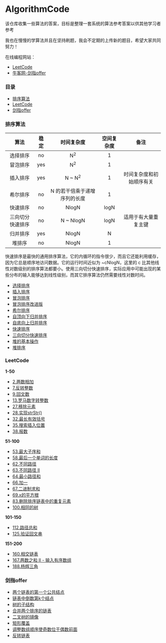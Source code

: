 # AlgorithmCode

该仓库收集一些算法的答案，目标是整理一套系统的算法参考答案以供其他学习者参考

我也在慢慢的学算法并且在坚持刷题，我会不定期的上传新的题目，希望大家共同努力！

在线编程网站：

- [LeetCode](https://leetcode-cn.com/problemset/all/)
- [牛客网-剑指offer](https://www.nowcoder.com/ta/coding-interviews?page=1)

### 目录

- [排序算法](#排序算法)
- [LeetCode](#LeetCode)
- [剑指offer](#剑指offer)

### 排序算法

| 算法 | 稳定 | 时间复杂度 | 空间复杂度 | 备注 |
| :---: | :---: |:---: | :---: | :---: |
| 选择排序 | no | N<sup>2</sup> | 1 | |
| 冒泡排序 | yes |  N<sup>2</sup> | 1 | |
| 插入排序 | yes |  N \~ N<sup>2</sup> | 1 | 时间复杂度和初始顺序有关 |
| 希尔排序 | no |  N 的若干倍乘于递增序列的长度 | 1 | |
| 快速排序 | no | NlogN | logN | |
| 三向切分快速排序 | no |  N \~ NlogN | logN | 适用于有大量重复主键|
| 归并排序 | yes |  NlogN | N | |
| 堆排序 | no |  NlogN | 1 | | |

快速排序是最快的通用排序算法，它的内循环的指令很少，而且它还能利用缓存，因为它总是顺序地访问数据。它的运行时间近似为 \~cNlogN，这里的 c 比其他线性对数级别的排序算法都要小。使用三向切分快速排序，实际应用中可能出现的某些分布的输入能够达到线性级别，而其它排序算法仍然需要线性对数时间。

- [选择排序](https://github.com/zfman/AlgorithmCode/blob/master/src/sort/Selection.java)
- [插入排序](https://github.com/zfman/AlgorithmCode/blob/master/src/sort/Insertion.java)
- [冒泡排序](https://github.com/zfman/AlgorithmCode/blob/master/src/sort/Buddle.java)
- [冒泡排序改进版](https://github.com/zfman/AlgorithmCode/blob/master/src/sort/Buddle2.java)
- [希尔排序](https://github.com/zfman/AlgorithmCode/blob/master/src/sort/Shell.java)
- [自顶向下归并排序](https://github.com/zfman/AlgorithmCode/blob/master/src/sort/UpToDownMergeSort.java)
- [自底向上归并排序](https://github.com/zfman/AlgorithmCode/blob/master/src/sort/DownToUpMergeSort.java)
- [快速排序](https://github.com/zfman/AlgorithmCode/blob/master/src/sort/QuickSort.java)
- [三向切分快速排序](https://github.com/zfman/AlgorithmCode/blob/master/src/sort/ThreeWayQuickSort.java)
- [堆的基本操作](https://github.com/zfman/AlgorithmCode/blob/master/src/sort/Heap.java)
- [堆排序](https://github.com/zfman/AlgorithmCode/blob/master/src/sort/HeapSort.java)

### LeetCode

**1-50**

- [2.两数相加](https://github.com/zfman/AlgorithmCode/blob/master/src/leetcode/all/solution50/Solution2.java)
- [7.反转整数](https://github.com/zfman/AlgorithmCode/blob/master/src/leetcode/all/solution50/Solution7.java)
- [9.回文数](https://github.com/zfman/AlgorithmCode/blob/master/src/leetcode/all/solution50/Solution9.java)
- [13.罗马数字转整数](https://github.com/zfman/AlgorithmCode/blob/master/src/leetcode/all/solution50/Solution13.java)
- [27.移除元素](https://github.com/zfman/AlgorithmCode/blob/master/src/leetcode/all/solution50/Solution27.java)
- [28.实现strStr()](https://github.com/zfman/AlgorithmCode/blob/master/src/leetcode/all/solution50/Solution28.java)
- [32.最长有效括号](https://github.com/zfman/AlgorithmCode/blob/master/src/leetcode/all/solution50/Solution32.java)
- [35.搜索插入位置](https://github.com/zfman/AlgorithmCode/blob/master/src/leetcode/all/solution50/Solution35.java)
- [38.报数](https://github.com/zfman/AlgorithmCode/blob/master/src/leetcode/all/solution50/Solution38.java)

**51-100**

- [53.最大子序和](https://github.com/zfman/AlgorithmCode/blob/master/src/leetcode/all/solution100/Solution53.java)
- [58.最后一个单词的长度](https://github.com/zfman/AlgorithmCode/blob/master/src/leetcode/all/solution100/Solution58.java)
- [62.不同路径](https://github.com/zfman/AlgorithmCode/blob/master/src/leetcode/all/solution100/Solution62.java)
- [63.不同路径 II](https://github.com/zfman/AlgorithmCode/blob/master/src/leetcode/all/solution100/Solution63.java)
- [64.最小路径和](https://github.com/zfman/AlgorithmCode/blob/master/src/leetcode/all/solution100/Solution64.java)
- [66.加一](https://github.com/zfman/AlgorithmCode/blob/master/src/leetcode/all/solution100/Solution66.java)
- [67.二进制求和](https://github.com/zfman/AlgorithmCode/blob/master/src/leetcode/all/solution100/Solution67.java)
- [69.x的平方根](https://github.com/zfman/AlgorithmCode/blob/master/src/leetcode/all/solution100/Solution69.java)
- [83.删除排序链表中的重复元素](https://github.com/zfman/AlgorithmCode/blob/master/src/leetcode/all/solution100/Solution83.java)
- [100.相同的树](https://github.com/zfman/AlgorithmCode/blob/master/src/leetcode/all/solution100/Solution100.java)

**101-150**

- [112.路径总和](https://github.com/zfman/AlgorithmCode/blob/master/src/leetcode/all/solution150/Solution112.java)
- [125.验证回文串](https://github.com/zfman/AlgorithmCode/blob/master/src/leetcode/all/solution150/Solution125.java)

**151-200**

- [160.相交链表](https://github.com/zfman/AlgorithmCode/blob/master/src/leetcode/all/solution200/Solution160.java)
- [167.两数之和 II - 输入有序数组](https://github.com/zfman/AlgorithmCode/blob/master/src/leetcode/all/solution200/Solution167.java)
- [188.杨辉三角](https://github.com/zfman/AlgorithmCode/blob/master/src/leetcode/all/solution200/Solution188.java)

### 剑指offer

- [两个链表的第一个公共结点](https://github.com/zfman/AlgorithmCode/blob/master/src/offer/FindFirstCommonNodeSolution.java)
- [链表中倒数第k个结点](https://github.com/zfman/AlgorithmCode/blob/master/src/offer/FindKthToTailSolution.java)
- [树的子结构](https://github.com/zfman/AlgorithmCode/blob/master/src/offer/HasSubtreeSolution.java)
- [合并两个排序的链表](https://github.com/zfman/AlgorithmCode/blob/master/src/offer/MergeSolution.java)
- [二叉树的镜像](https://github.com/zfman/AlgorithmCode/blob/master/src/offer/MirrorSolution.java)
- [矩形覆盖](https://github.com/zfman/AlgorithmCode/blob/master/src/offer/RectCoverSolution.java)
- [调整数组顺序使奇数位于偶数前面](https://github.com/zfman/AlgorithmCode/blob/master/src/offer/ReOrderArraySolution.java)
- [反转链表](https://github.com/zfman/AlgorithmCode/blob/master/src/offer/ReverseListSolution.java)

